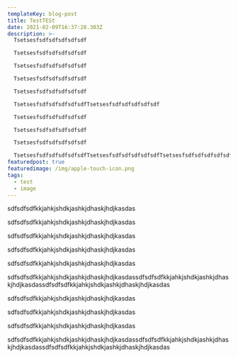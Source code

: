 ```yaml
---
templateKey: blog-post
title: TestTESt
date: 2021-02-09T16:37:28.303Z
description: >-
  Tsetsesfsdfsdfsdfsdfsdf

  Tsetsesfsdfsdfsdfsdfsdf

  Tsetsesfsdfsdfsdfsdfsdf

  Tsetsesfsdfsdfsdfsdfsdf

  Tsetsesfsdfsdfsdfsdfsdf

  TsetsesfsdfsdfsdfsdfsdfTsetsesfsdfsdfsdfsdfsdf

  Tsetsesfsdfsdfsdfsdfsdf

  Tsetsesfsdfsdfsdfsdfsdf

  Tsetsesfsdfsdfsdfsdfsdf

  TsetsesfsdfsdfsdfsdfsdfTsetsesfsdfsdfsdfsdfsdfTsetsesfsdfsdfsdfsdfsdfTsetsesfsdfsdfsdfsdfsdf
featuredpost: true
featuredimage: /img/apple-touch-icon.png
tags:
  - test
  - image
---
```

sdfsdfsdfkkjahkjshdkjashkjdhaskjhdjkasdas

sdfsdfsdfkkjahkjshdkjashkjdhaskjhdjkasdas

sdfsdfsdfkkjahkjshdkjashkjdhaskjhdjkasdas

sdfsdfsdfkkjahkjshdkjashkjdhaskjhdjkasdas

sdfsdfsdfkkjahkjshdkjashkjdhaskjhdjkasdas

sdfsdfsdfkkjahkjshdkjashkjdhaskjhdjkasdassdfsdfsdfkkjahkjshdkjashkjdhaskjhdjkasdassdfsdfsdfkkjahkjshdkjashkjdhaskjhdjkasdas

sdfsdfsdfkkjahkjshdkjashkjdhaskjhdjkasdas

sdfsdfsdfkkjahkjshdkjashkjdhaskjhdjkasdas

sdfsdfsdfkkjahkjshdkjashkjdhaskjhdjkasdas

sdfsdfsdfkkjahkjshdkjashkjdhaskjhdjkasdassdfsdfsdfkkjahkjshdkjashkjdhaskjhdjkasdassdfsdfsdfkkjahkjshdkjashkjdhaskjhdjkasdas

